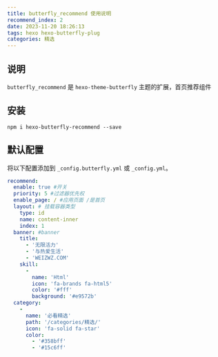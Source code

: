 ```yaml
---
title: butterfly_recommend 使用说明
recommend_index: 2
date: 2023-11-20 18:26:13
tags: hexo hexo-butterfly-plug
categories: 精选
---
```


## 说明
`butterfly_recommend` 是 `hexo-theme-butterfly` 主题的扩展，首页推荐组件

## 安装
```shell
npm i hexo-butterfly-recommend --save
```

## 默认配置
将以下配置添加到 `_config.butterfly.yml` 或 `_config.yml`。
```yml
recommend:
  enable: true #开关
  priority: 5 #过滤器优先权
  enable_page: / #应用页面 /是首页
  layout: # 挂载容器类型
    type: id
    name: content-inner
    index: 1
  banner: #banner
    title: 
      - '无限活力'
      - '与热爱生活'
      - 'WEIZWZ.COM'
    skill:
      -
        name: 'Html'
        icon: 'fa-brands fa-html5'
        color: '#fff'
        background: '#e9572b'
  category:
    - 
      name: '必看精选'
      path: '/categories/精选/'
      icon: 'fa-solid fa-star'
      color: 
        - '#358bff'
        - '#15c6ff'
```